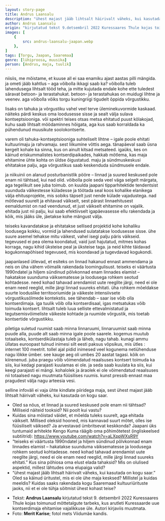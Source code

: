 ```yaml
---
layout: story-page
title: Andrus Laansalu
description: "ühest majast jääb lihtsalt häirivalt väheks, kui kasutada on kogu saar."
author: Andrus Laansalu
origin: "kirjutatud tekst 9.detsembril 2022 Kuressaares Thule kojas toimunud mõttetalgute tarbeks, kus arutleti Kuressaarde uue kontserdimaja ehitamise vajalikkuse üle."
images: [
    {
        src: andrus-laansalu-jaapan.webp
    },
]
tags: [Torgu, Jaapan, Saaremaa]
genre: [lühiproosa, muusika]
person: [Andrus, maja, tuulik]
---
```


<!-- # {{$doc.title}} -->

niisiis, me mõistame, et kuuse all ei saa enamiku ajast aastas pilli mängida. ja ometi jääb kahtlus – aga võibolla ikkagi saab ka? võibolla tuleb lahendusega lihtsalt tööd teha, ja mitte kujutada endale kohe ette tuledest säravat betoon- ja terastahukat. betoon- ja terastahukas on muidugi lihtne ja veenev. aga võibolla võiks torgu kuningriigi tigudelt õppida võrgustikku. 

lisaks on tahuka ja võrgustiku vahel veel terve üleminekuvormide kaskaad. näiteks pärdi keskus oma loodusesse sisse ja sealt välja sulava kontseptsiooniga. või spektri teises otsas metsa ehitatud puust kõlakojad, kuhu saab lihtsalt möödaminnes hõigata, aga kus saab korraldada ka pühendunud muusikute soolokontserte.

varem oli tahuka-kontseptsiooniga suhteliselt lihtne – igale poole ehitati kultuurimaju ja rahvamaju. sest liikumine võttis aega. tänapäeval saab üsna kergelt kohale ka sinna, kus on ainult kitsad metsateed. igaüks, kes on käinud eriskummalistes kontserdipaikades, hakkab mõtlema, kas maja ehitamine ühte kohta on üldse õigustatud. maju ja sündmuskeskusi ehitatakse palju, aga võrgustikus saab keskenduda sündmusele endale. 

ja niikuinii on alanud posturbanistlik pööre – linnad ja suured keskused pole enam nii tähtsad, kui nad olid. võibolla pole seda veel väga selgelt märgata, aga tegelikult see juba toimub. on kuulda jaapani tipparhitektide tendentsist suunduda väikestesse küladesse ja töötada seal koos kohalike elanikega välja ehitusprojekte, mis sobiks täpselt just nende külade vajadustega. nad mõtlevad suurelt ja ehitavad väikselt, sest pärast linnaehitusest eemaldumist on nad veendunud, et just väikselt ehitamine on vajalik. ehitada just nii palju, kui saab efektiivselt igapäevasesse ellu rakendada ja kõik, mis jääks üle, jäetakse kohe mängust välja. 

teiseks kavandatakse ja ehitatakse sellised projektid kohe kohaliku loodusega kokku, vormid ja lahendused sulatatakse loodusesse sisse. ühe suure asemel tehakse mitu väikest, vahel isegi palju päris väikseid. tegevused ei pea olema koondatud, vaid just hajutatud, mitmes kohas korraga, nagu kihid üksteise peal ja üksteise taga. ja neid kihte täidavad kogukonnapõhised tegevused, mis koondavad ja tugevdavad kogukondi. 

jaapanlased ütlevad, et esiteks on linnad hakanud ennast ammendama ja neis on üha vähem võimalik rakendada loomingulisust. teiseks ei väärtusta 1990ndatel ja hiljem sündinud põlvkonnad enam linnades elamist – hakatakse suunduma väiksematesse ja loodusega rohkem seotud kohtadesse. need kohad tahavad arendamist uute reeglite järgi, need ei ole enam need reeglid, mille järgi linnad suureks ehitati. üha rohkem mõeldakse suurte looduslike territooriumide ja väikeste intensiivsete võrgustikusõlmede kontekstis. see tähendab – saar ise võib olla kontserdimaja. iga tuulik võib olla kontserdisaal, igas metsatukas võib toimuda kontsert. lihtsalt tuleb luua selliste ettevalmistatud ja tegutsemisvõimeliste väikeste kohtade ja ruumide võrgustik, mis toetab kontsertide võrgustikku.

piletiga suletud ruumist saab minna linnaruumi, linnaruumist saab minna puude alla, puude alt saab minna igale poole saarele. kogemus muutub totaalseks, kontserdikülastaja tuleb ja läheb, nagu tahab. kunagi ammu üllatas euroopast tulnud inimesi silt eesti paksus võpsikus, mis ütles : internet 100 meetrit. tollel ajal pidid inimesed veel kogunema netiühenduse nagu lõkke ümber. see kauge aeg oli umbes 20 aastat tagasi. kõik on kiirenenud. juba praegu võib võimendatud reaalsuses kontsert toimuda ka siis, kui kedagi parajasti kuulamas ei ole. ja seda saab kuulata ka siis, kui keegi parajasti ei mängi. kohalolek ja äraolek ei ole võimendatud reaalsuses nii totaalsed nagu muutmata füüsilises ruumis. kunst pressib ennast maa pragudest välja nagu arteesia vesi.

selline infoväli ei vaja ühte kindlate piiridega maja, sest ühest majast jääb lihtsalt häirivalt väheks, kui kasutada on kogu saar. 


<story-author :author="author" :origin="origin"></story-author>

<details-wrapper summary="Mis mõtted tekkisid?">

- Oled sa nõus, et linnad ja suured keskused pole enam nii tähtsad? Milliseid näiteid tooksid? Nii poolt kui vastu?
- Kuidas sina mõistad väidet, et mõelda tuleks suurelt, aga ehitada väikselt. Millised oleksid hooned, mis kannavad suurt mõtet, olles ise füüsiliselt väiksed? Ja arvestavad ümbritsevat keskkonda? Jaapani üks tuntumaid arhitekte Kengo Kuma räägib oma põhimõtetest (ingliskeelsed subtiitrid): https://www.youtube.com/watch?v=aLXppWXsR9Y
- “teiseks ei väärtusta 1990ndatel ja hiljem sündinud põlvkonnad enam linnades elamist – hakatakse suunduma väiksematesse ja loodusega rohkem seotud kohtadesse. need kohad tahavad arendamist uute reeglite järgi, need ei ole enam need reeglid, mille järgi linnad suureks ehitati.” Kus sina põhiosa oma elust elada tahaksid? Mis on olulised aspektid, millest lähtudes oma elupaiga valid?
- “ühest majast jääb lihtsalt häirivalt väheks, kui kasutada on kogu saar.”  Oled sa käinud üritustel, mis ei ole ühe maja kesksed? Millistel ja kuidas meeldis? Kuidas saaks rakendada kogu Saaremaad kultuuriürituste jaoks, nii et ei ole tühja sõitmist ühest kohast teise?

</details-wrapper>


<details-wrapper summary="Allikad" class="text-sm" icon="icon-park-outline:document-folder">

- Tekst: **Andrus Laansalu** kirjutatud tekst 9. detsembril 2022 Kuressaares Thule kojas toimunud mõttetalgute tarbeks, kus arutleti Kuressaarde uue kontserdimaja ehitamise vajalikkuse üle. Autori kirjaviis muutmata. 
- Foto: **Merit Karise**; fotol mets Viidumäe kandis.

</details-wrapper>
